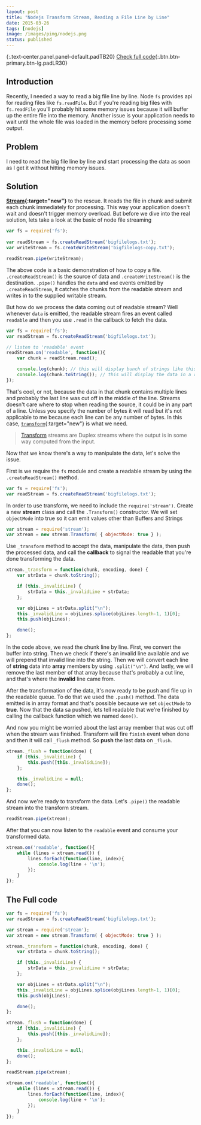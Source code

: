 ```yaml
---
layout: post
title: "Nodejs Transform Stream, Reading a File Line by Line"
date: 2015-03-26
tags: [nodejs]
image: /images/pimg/nodejs.png
status: published
--- 
```



{:.text-center.panel.panel-default.padTB20}
[Check full code](#the-full-code){:.btn.btn-primary.btn-lg.padLR30}

## Introduction
 
Recently, I needed a way to read a big file line by line. Node ```fs``` provides api for reading files like ```fs.readFile```. But if you're reading big files with ```fs.readFile``` you'll probably hit some memory issues because it will buffer up the entire file into the memory. Another issue is your application needs to wait until the whole file was loaded in the memory before processing some output.


## Problem

I need to read the big file line by line and start processing the data as soon as I get it without hitting memory issues.

## Solution

**[Stream](https://nodejs.org/api/stream.html){:target="new"}** to the rescue. It reads the file in chunk and submit each chunk immediately for processing. This way your application doesn't wait and doesn't trigger memory overload.
But before we dive into the real solution, lets take a look at the basic of node file streaming

~~~javascript
var fs = require('fs');
 
var readStream = fs.createReadStream('bigfilelogs.txt'); 
var writeStream = fs.createWriteStream('bigfilelogs-copy.txt');

readStream.pipe(writeStream);
~~~

The above code is a basic demonstration of how to copy a file. ```.createReadStream()``` is the source of data and ```.createWriteStream()``` is the destination. ```.pipe()``` handles the ```data``` and ```end``` events emitted by ```.createReadStream```, it catches the chunks from the readable stream and writes in to the supplied writable stream.


But how do we process the data coming out of readable stream? Well whenever ```data``` is emitted, the readable stream fires an event called ```readable``` and then you use ```.read``` in the callback to fetch the data.

~~~javascript
var fs = require('fs'); 
var readStream = fs.createReadStream('bigfilelogs.txt');  

// listen to 'readable' event
readStream.on('readable', function(){  
	var chunk = readStream.read(); 

	console.log(chunk); // this will display bunch of strings like this - <Buffer 61 62 63 0a>
	console.log(chunk.toString()); // this will display the data in a readable format.
});
~~~ 


That's cool, or not, because the data in that chunk contains multiple lines and probably the last line was cut off in the middle of the line. Streams doesn't care where to stop when reading the source, it could be in any part of a line. Unless you specify the number of bytes it will read but it's not applicable to me because each line can be any number of bytes. In this case, [```transform```](https://nodejs.org/api/stream.html#stream_class_stream_transform){:target="new"} is what we need.

>[Transform](https://nodejs.org/api/stream.html#stream_class_stream_transform) streams are Duplex streams where the output is in some way computed from the input.

Now that we know there's a way to manipulate the data, let's solve the issue.

 
First is we require the ```fs``` module and create a readable stream by using the ```.createReadStream()``` method.

~~~javascript 
var fs = require('fs'); 
var readStream = fs.createReadStream('bigfilelogs.txt');  
~~~

 
In order to use transform, we need to include the ```require('stream')```. Create a new **stream** class and call the ```.Transform()``` constructor. We will set ```objectMode``` into true so it can emit values other than Buffers and Strings

~~~javascript  
var stream = require('stream'); 
var xtream = new stream.Transform( { objectMode: true } );
~~~

 
Use ```_transform``` method to accept the data, manipulate the data, then push the processed data, and call the **callback** to signal the readable that you're done transforming the data. 

~~~javascript  
xtream._transform = function(chunk, encoding, done) {
	var strData = chunk.toString();

	if (this._invalidLine) {
		strData = this._invalidLine + strData;
	};

	var objLines = strData.split("\n"); 
	this._invalidLine = objLines.splice(objLines.length-1, 1)[0];  
	this.push(objLines);

	done();
};
~~~

In the code above, we read the chunk line by line. First, we convert the buffer into string. Then we check if there's an invalid line available and we will prepend that invalid line into the string. Then we will convert each line of **string** data into **array** members by using ```.split("\n")```. And lastly, we will remove the last member of that array because that's probably a cut line, and that's where the **invalid** line came from.

After the transformation of the data, it's now ready to be push and file up in the readable queue. To do that we used the ```.push()``` method. The data emitted is in array format and that's possible because we set ```objectMode``` to **true**. Now that the data sa pushed, lets tell readable that we're finished by calling the callback function which we named ```done()```.
 
And now you might be worried about the last array member that was cut off when the stream was finished. Transform will fire ```finish``` event when done and then it will call ```_flush``` method. So **push** the last data on ```_flush```. 

~~~javascript  
xtream._flush = function(done) {
	if (this._invalidLine) {   
		this.push([this._invalidLine]); 
	};

	this._invalidLine = null;
	done();
};
~~~

And now we're ready to transform the data. Let's ```.pipe()``` the readable stream into the transform stream.

~~~javascript  
readStream.pipe(xtream);
~~~

After that you can now listen to the ```readable``` event and consume your transformed data.

~~~javascript  
xtream.on('readable', function(){ 
	while (lines = xtream.read()) { 
		lines.forEach(function(line, index){
			console.log(line + '\n');  
		});   
	}
});
~~~
 

## The Full code

~~~javascript
var fs = require('fs'); 
var readStream = fs.createReadStream('bigfilelogs.txt');  

var stream = require('stream'); 
var xtream = new stream.Transform( { objectMode: true } );

xtream._transform = function(chunk, encoding, done) {
	var strData = chunk.toString();

	if (this._invalidLine) {
		strData = this._invalidLine + strData;
	};

	var objLines = strData.split("\n"); 
	this._invalidLine = objLines.splice(objLines.length-1, 1)[0];  
	this.push(objLines);

	done();
};

xtream._flush = function(done) {
	if (this._invalidLine) {   
		this.push([this._invalidLine]); 
	};

	this._invalidLine = null;
	done();
};

readStream.pipe(xtream);

xtream.on('readable', function(){ 
	while (lines = xtream.read()) { 
		lines.forEach(function(line, index){
			console.log(line + '\n');  
		});   
	}
});
~~~